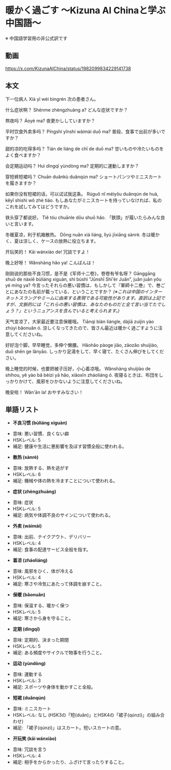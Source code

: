 # 暖かく過ごす 〜Kizuna AI Chinaと学ぶ中国語〜
※ 中国語学習用の非公式訳です

## 動画
https://x.com/KizunaAIChina/status/1982099834229141738

## 本文

下一位病人
Xià yī wèi bìngrén
次の患者さん。

什么症状啊？
Shénme zhèngzhuàng a?
どんな症状ですか？

熬夜吗？
Áoyè ma?
夜更かししていますか？

平时饮食外卖多吗？
Píngshí yǐnshí wàimài duō ma?
普段、食事で出前が多いですか？

甜的凉的吃得多吗？
Tián de liáng de chī de duō ma?
甘いものや冷たいものをよく食べますか？

会定期运动吗？
Huì dìngqī yùndòng ma?
定期的に運動しますか？

穿短裤短裙吗？
Chuān duǎnkù duǎnqún ma?
ショートパンツやミニスカートを履きますか？

如果你没有短裙的话，可以试试我这条。
Rúguǒ nǐ méiyǒu duǎnqún de huà, kěyǐ shìshì wǒ zhè tiáo.
もしあなたがミニスカートを持っていなければ、私のこれを試してみてはどうですか。

铁头穿了都说好。
Tiě tóu chuānle dōu shuō hǎo.
「鉄頭」が履いたらみんな良いと言います。

冬暖夏凉，利于机箱散热。
Dōng nuǎn xià liáng, lìyú jīxiāng sànrè.
冬は暖かく、夏は涼しく、ケースの放熱に役立ちます。

开玩笑的！
Kāi wánxiào de!
冗談ですよ！

晚上好呀！
Wǎnshàng hǎo ya!
こんばんは！

刚刚说的那些不良习惯，是不是《军师十二卷》，卷卷有爷名呀？
Gānggāng shuō de nàxiē bùliáng xíguàn, shì bùshì "Jūnshī Shí'èr Juǎn", juǎn juǎn yǒu yé míng ya?
今言ったそれらの悪い習慣は、もしかして『軍師十二巻』で、巻ごとにあなたの名前が載っている、ということですか？
*(※これは中国のインターネットスラングやミームに由来する表現である可能性があります。直訳は上記ですが、文脈的には「これらの悪い習慣は、あなたのものだと全て言い当てたでしょう？」というニュアンスを含んでいると考えられます。)*

天气变凉了，大家最近要注意保暖哦。
Tiānqì biàn liángle, dàjiā zuìjìn yào zhùyì bǎonuǎn ó.
涼しくなってきたので、皆さん最近は暖かく過ごすように注意してくださいね。

好好泡个脚，早早睡觉，多伸个懒腰。
Hǎohǎo pàoge jiǎo, zǎozǎo shuìjiào, duō shēn ge lǎnyāo.
しっかり足湯をして、早く寝て、たくさん伸びをしてください。

晚上睡觉的时候，也要把被子压好，小心着凉哦。
Wǎnshàng shuìjiào de shíhou, yě yào bǎ bèizi yā hǎo, xiǎoxīn zháoliáng ó.
夜寝るときは、布団をしっかりかけて、風邪をひかないように注意してくださいね。

晚安啦！
Wǎn'ān la!
おやすみなさい！

## 単語リスト

* **不良习惯 (bùliáng xíguàn)**
- 意味: 悪い習慣、良くない癖
- HSKレベル: 5
- 補足: 健康や生活に悪影響を及ぼす習慣全般に使われる。

* **散热 (sànrè)**
- 意味: 放熱する、熱を逃がす
- HSKレベル: 6
- 補足: 機械や体の熱を冷ますことについて使われる。

* **症状 (zhèngzhuàng)**
- 意味: 症状
- HSKレベル: 5
- 補足: 病気や体調不良のサインについて使われる。

* **外卖 (wàimài)**
- 意味: 出前、テイクアウト、デリバリー
- HSKレベル: 4
- 補足: 食事の配達サービス全般を指す。

* **着凉 (zháoliáng)**
- 意味: 風邪をひく、体が冷える
- HSKレベル: 4
- 補足: 寒さや冷気にあたって体調を崩すこと。

* **保暖 (bǎonuǎn)**
- 意味: 保温する、暖かく保つ
- HSKレベル: 5
- 補足: 寒さから身を守ること。

* **定期 (dìngqī)**
- 意味: 定期的、決まった期間
- HSKレベル: 5
- 補足: ある頻度やサイクルで物事を行うこと。

* **运动 (yùndòng)**
- 意味: 運動する
- HSKレベル: 3
- 補足: スポーツや身体を動かすこと全般。

* **短裙 (duǎnqún)**
- 意味: ミニスカート
- HSKレベル: なし (HSK3の「短(duǎn)」とHSK4の「裙子(qúnzi)」の組み合わせ)
- 補足: 「裙子(qúnzi)」はスカート。短いスカートの意。

* **开玩笑 (kāi wánxiào)**
- 意味: 冗談を言う
- HSKレベル: 4
- 補足: 相手をからかったり、ふざけて言ったりすること。
